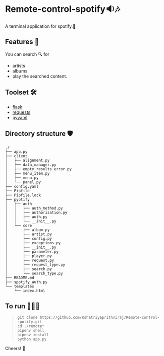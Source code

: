# Remote-control-spotify ​🔉​🎶​

A terminal application for spotify.🔫

## Features 🎊

You can search 🔍 for

- artists
- albums
- play the searched content.

## Toolset 🛠

- [flask](https://flask.palletsprojects.com/en/2.0.x/)
- [requests](https://pypi.org/project/requests/)
- [pyyaml](https://pypi.org/project/PyYAML/)

## Directory structure 🛡

```shell
./
├── app.py
├── client
│   ├── alignment.py
│   ├── data_manager.py
│   ├── empty_results_error.py
│   ├── menu_item.py
│   ├── menu.py
│   └── panel.py
├── config.yaml
├── Pipfile
├── Pipfile.lock
├── pyotify
│   ├── auth
│   │   ├── auth_method.py
│   │   ├── authorization.py
│   │   ├── auth.py
│   │   └── __init__.py
│   └── core
│       ├── album.py
│       ├── artist.py
│       ├── config.py
│       ├── exceptions.py
│       ├── __init__.py
│       ├── parameter.py
│       ├── player.py
│       ├── request.py
│       ├── request_type.py
│       ├── search.py
│       └── search_type.py
├── README.md
├── spotify_auth.py
└── templates
    └── index.html
```

## To run 🏃🏻‍♂️

> `git clone https://github.com/Kshatriyaprithviraj/Remote-control-spotify.git` <br>
> `cd ./remote*` <br>
> `pipenv shell` <br>
> `pipenv install` <br>
> `python app.py` <br>

Cheers! 🥂
